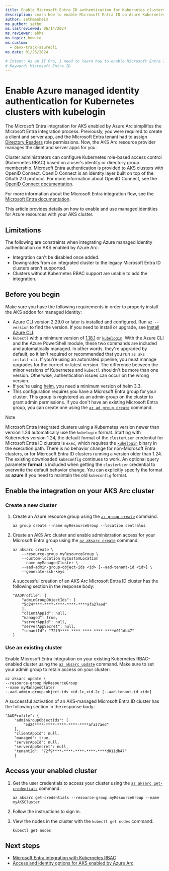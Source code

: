```yaml
---
title: Enable Microsoft Entra ID authentication for Kubernetes clusters with kubelogin
description: Learn how to enable Microsoft Entra ID on Azure Kubernetes Service with kubelogin and authenticate Azure users with credentials or managed roles.
author: sethmanheim
ms.author: sethm 
ms.lastreviewed: 06/14/2024
ms.reviewer: abha
ms.topic: how-to
ms.custom:
  - devx-track-azurecli
ms.date: 01/26/2024

# Intent: As an IT Pro, I need to learn how to enable Microsoft Entra ID authentication for Kubernetes clusters
# Keyword: Microsoft Entra ID
---
```


# Enable Azure managed identity authentication for Kubernetes clusters with kubelogin

The Microsoft Entra integration for AKS enabled by Azure Arc simplifies the Microsoft Entra integration process. Previously, you were required to create a client and server app, and the Microsoft Entra tenant had to assign [Directory Readers](/entra/identity/role-based-access-control/permissions-reference#directory-readers) role permissions. Now, the AKS Arc resource provider manages the client and server apps for you.

Cluster administrators can configure Kubernetes role-based access control (Kubernetes RBAC) based on a user's identity or directory group membership. Microsoft Entra authentication is provided to AKS clusters with OpenID Connect. OpenID Connect is an identity layer built on top of the OAuth 2.0 protocol. For more information about OpenID Connect, see the [OpenID Connect documentation](/entra/identity-platform/v2-protocols-oidc).

For more information about the Microsoft Entra integration flow, see the [Microsoft Entra documentation](concepts-security-access-identity.md#microsoft-entra-integration).

This article provides details on how to enable and use managed identities for Azure resources with your AKS cluster.

## Limitations

The following are constraints when integrating Azure managed identity authentication on AKS enabled by Azure Arc:

* Integration can't be disabled once added.
* Downgrades from an integrated cluster to the legacy Microsoft Entra ID clusters aren't supported.
* Clusters without Kubernetes RBAC support are unable to add the integration.

## Before you begin

Make sure you have the following requirements in order to properly install the AKS addon for managed identity:

* Azure CLI version 2.29.0 or later is installed and configured. Run `az --version` to find the version. If you need to install or upgrade, see [Install Azure CLI](/cli/azure/install-azure-cli).
* `kubectl` with a minimum version of [1.18.1](https://github.com/kubernetes/kubernetes/blob/master/CHANGELOG/CHANGELOG-1.18.md#v1181) or [`kubelogin`](https://github.com/Azure/kubelogin). With the Azure CLI and the Azure PowerShell module, these two commands are included and automatically managed. In other words. they're upgraded by default, so it isn't required or recommended that you run `az aks install-cli`. If you're using an automated pipeline, you must manage upgrades for the correct or latest version. The difference between the minor versions of Kubernetes and `kubectl` shouldn't be more than one version. Otherwise, authentication issues can occur on the wrong version.
* If you're using [helm](https://github.com/helm/helm), you need a minimum version of helm 3.3.
* This configuration requires you have a Microsoft Entra group for your cluster. This group is registered as an admin group on the cluster to grant admin permissions. If you don't have an existing Microsoft Entra group, you can create one using the [`az ad group create`](/cli/azure/ad/group#az_ad_group_create) command.

> [!NOTE]
> Microsoft Entra integrated clusters using a Kubernetes version newer than version 1.24 automatically use the `kubelogin` format. Starting with Kubernetes version 1.24, the default format of the `clusterUser` credential for Microsoft Entra ID clusters is `exec`, which requires the [`kubelogin`](https://github.com/Azure/kubelogin) binary in the execution path. There is no behavior change for non-Microsoft Entra clusters, or for Microsoft Entra ID clusters running a version older than 1.24.
> The existing downloaded `kubeconfig` continues to work. An optional query parameter **format** is included when getting the `clusterUser` credential to overwrite the default behavior change. You can explicitly specify the format as **azure** if you need to maintain the old `kubeconfig` format.

## Enable the integration on your AKS Arc cluster

### Create a new cluster

1. Create an Azure resource group using the [`az group create`](/cli/azure/group#az-group-create) command.

    ```azurecli
    az group create --name myResourceGroup --location centralus
    ```

2. Create an AKS Arc cluster and enable administration access for your Microsoft Entra group using the [`az aksarc create`](/cli/azure/aksarc#az-aksarc-create) command.

    ```azurecli
    az aksarc create \
        --resource-group myResourceGroup \
        --custom-location myCustomLocation
        --name myManagedCluster \
        --aad-admin-group-object-ids <id> [--aad-tenant-id <id>] \
        --generate-ssh-keys
    ```

    A successful creation of an AKS Arc Microsoft Entra ID cluster has the following section in the response body:

    ```output
    "AADProfile": {
        "adminGroupObjectIds": [
        "5d24****-****-****-****-****afa27aed"
        ],
        "clientAppId": null,
        "managed": true,
        "serverAppId": null,
        "serverAppSecret": null,
        "tenantId": "72f9****-****-****-****-****d011db47"
    }
    ```

### Use an existing cluster

Enable Microsoft Entra integration on your existing Kubernetes RBAC-enabled cluster using the [`az aksarc update`](/cli/azure/aksarc#az-aksarc-update) command. Make sure to set your admin group to retain access on your cluster:

```azurecli
az aksarc update \
--resource-group MyResourceGroup 
--name myManagedCluter
--aad-admin-group-object-ids <id-1>,<id-2> [--aad-tenant-id <id>]
```

A successful activation of an AKS-managed Microsoft Entra ID cluster has the following section in the response body:

```output
"AADProfile": {
    "adminGroupObjectIds": [
        "5d24****-****-****-****-****afa27aed"
    ],
    "clientAppId": null,
    "managed": true,
    "serverAppId": null,
    "serverAppSecret": null,
    "tenantId": "72f9****-****-****-****-****d011db47"
    }
```

## Access your enabled cluster

1. Get the user credentials to access your cluster using the [`az aksarc get-credentials`](/cli/azure/aksarc#az-aksarc-get-credentials) command:

    ```azurecli
    az aksarc get-credentials --resource-group myResourceGroup --name myAKSCluster
    ```

2. Follow the instructions to sign in.

3. View the nodes in the cluster with the `kubectl get nodes` command:

    ```azurecli
    kubectl get nodes
    ```

## Next steps

* [Microsoft Entra integration with Kubernetes RBAC](kubernetes-rbac-23h2.md)
* [Access and identity options for AKS enabled by Azure Arc](concepts-security-access-identity.md)
